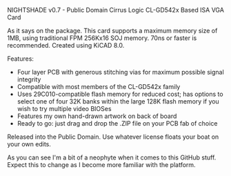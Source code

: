 NIGHTSHADE v0.7 - Public Domain Cirrus Logic CL-GD542x Based ISA VGA Card

As it says on the package. This card supports a maximum memory size of 1MB, using traditional FPM 256Kx16 SOJ memory. 70ns or faster is recommended.
Created using KiCAD 8.0.

Features:
- Four layer PCB with generous stitching vias for maximum possible signal integrity
- Compatible with most members of the CL-GD542x family
- Uses 29C010-compatible flash memory for reduced cost; has options to select one of four 32K banks within the large 128K flash memory if you wish to try multiple video BIOSes
- Features my own hand-drawn artwork on back of board
- Ready to go: just drag and drop the .ZIP file on your PCB fab of choice

Released into the Public Domain. Use whatever license floats your boat on your own edits.

As you can see I'm a bit of a neophyte when it comes to this GitHub stuff.
Expect this to change as I become more familiar with the platform.
